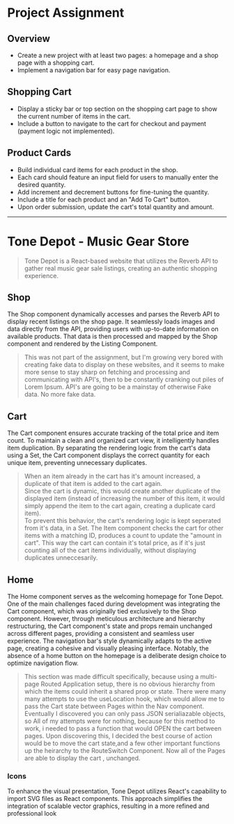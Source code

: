 # Project Assignment


## Overview
- Create a new project with at least two pages: a homepage and a shop page with a shopping cart.
- Implement a navigation bar for easy page navigation.

## Shopping Cart
- Display a sticky bar or top section on the shopping cart page to show the current number of items in the cart.
- Include a button to navigate to the cart for checkout and payment (payment logic not implemented).

## Product Cards
- Build individual card items for each product in the shop.
- Each card should feature an input field for users to manually enter the desired quantity.
- Add increment and decrement buttons for fine-tuning the quantity.
- Include a title for each product and an "Add To Cart" button.
- Upon order submission, update the cart's total quantity and amount.

*** 

# Tone Depot - Music Gear Store

> Tone Depot is a React-based website that utilizes the Reverb API to gather real music gear sale listings, creating an authentic shopping experience.

 
 
## Shop
The Shop component dynamically accesses and parses the Reverb API to display recent listings on the shop page. It seamlessly loads images and data directly from the API, providing users with up-to-date information on available products.
That data is then processed and mapped by the Shop component and rendered by the Listing Component. 

>This was not part of the assignment, but I'm growing very bored with creating fake data to display on these websites, and it seems to make more sense to stay sharp on fetching and processing and communicating with API's, then to be constantly cranking out piles of Lorem Ipsum. API's are going to be a mainstay of otherwise Fake data. No more fake data.


## Cart
The Cart component ensures accurate tracking of the total price and item count. To maintain a clean and organized cart view, it intelligently handles item duplication. By separating the rendering logic from the cart's data using a Set, the Cart component displays the correct quantity for each unique item, preventing unnecessary duplicates.

> When an item already in the cart has it's amount increased, a duplicate of that item is added to the cart again.  
> Since the cart is dynamic, this would create another duplicate of the displayed item (instead of increasing the number of this item, it would simply append the item to the cart again, creating a duplicate card item).  
> To prevent this behavior, the cart's rendering logic is kept seperated from it's data, in a Set.
> The Item component checks the cart for other items with a matching ID, produces a count to update the  "amount in cart".
> This way the cart can contain it's total price, as if it's just counting all of the cart items individually, without displaying duplicates unneccesarily.

## Home 
The Home component serves as the welcoming homepage for Tone Depot. One of the main challenges faced during development was integrating the Cart component, which was originally tied exclusively to the Shop component. However, through meticulous architecture and hierarchy restructuring, the Cart component's state and props remain unchanged across different pages, providing a consistent and seamless user experience. The navigation bar's style dynamically adapts to the active page, creating a cohesive and visually pleasing interface. Notably, the absence of a home button on the homepage is a deliberate design choice to optimize navigation flow.



>This section was made difficult specifically, because using a multi-page Routed Application setup, there is no obvious hierarchy from which the items could inherit a shared prop or state. There were many many attempts to use the useLocation hook, which would allow me to pass the Cart state between Pages within the Nav component. Eventually I discovered you can only pass JSON serialiazable objects, so All of my attempts were for nothing, because for this method to work, i needed to pass a function that would OPEN the cart between pages. Upon discovering this, I decided the best course of action would be to move the cart state,and a few other important functions up the heirarchy to the RouteSwitch Component. Now all of the Pages are able to display the cart , unchanged.



### Icons

To enhance the visual presentation, Tone Depot utilizes React's capability to import SVG files as React components. This approach simplifies the integration of scalable vector graphics, resulting in a more refined and professional look



  
  
